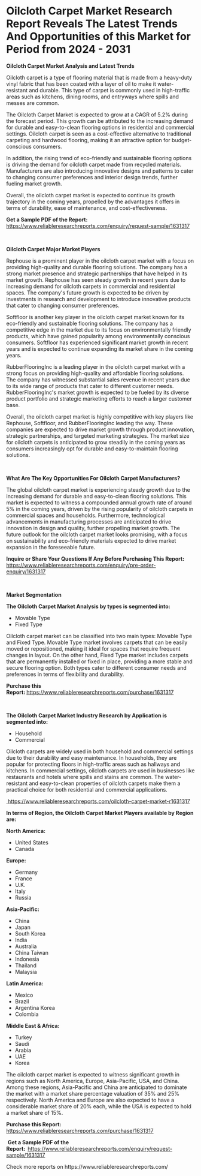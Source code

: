 <p><h1>Oilcloth Carpet Market Research Report Reveals The Latest Trends And Opportunities of this Market for Period from 2024 - 2031</h1></p><p><strong>Oilcloth Carpet Market Analysis and Latest Trends</strong></p>
<p><p>Oilcloth carpet is a type of flooring material that is made from a heavy-duty vinyl fabric that has been coated with a layer of oil to make it water-resistant and durable. This type of carpet is commonly used in high-traffic areas such as kitchens, dining rooms, and entryways where spills and messes are common.</p><p>The Oilcloth Carpet Market is expected to grow at a CAGR of 5.2% during the forecast period. This growth can be attributed to the increasing demand for durable and easy-to-clean flooring options in residential and commercial settings. Oilcloth carpet is seen as a cost-effective alternative to traditional carpeting and hardwood flooring, making it an attractive option for budget-conscious consumers.</p><p>In addition, the rising trend of eco-friendly and sustainable flooring options is driving the demand for oilcloth carpet made from recycled materials. Manufacturers are also introducing innovative designs and patterns to cater to changing consumer preferences and interior design trends, further fueling market growth.</p><p>Overall, the oilcloth carpet market is expected to continue its growth trajectory in the coming years, propelled by the advantages it offers in terms of durability, ease of maintenance, and cost-effectiveness.</p></p>
<p><strong>Get a Sample PDF of the Report:&nbsp;</strong> <a href="https://www.reliableresearchreports.com/enquiry/request-sample/1631317">https://www.reliableresearchreports.com/enquiry/request-sample/1631317</a></p>
<p>&nbsp;</p>
<p><strong>Oilcloth Carpet Major Market Players</strong></p>
<p><p>Rephouse is a prominent player in the oilcloth carpet market with a focus on providing high-quality and durable flooring solutions. The company has a strong market presence and strategic partnerships that have helped in its market growth. Rephouse has seen steady growth in recent years due to increasing demand for oilcloth carpets in commercial and residential spaces. The company's future growth is expected to be driven by investments in research and development to introduce innovative products that cater to changing consumer preferences.</p><p>Softfloor is another key player in the oilcloth carpet market known for its eco-friendly and sustainable flooring solutions. The company has a competitive edge in the market due to its focus on environmentally friendly products, which have gained popularity among environmentally conscious consumers. Softfloor has experienced significant market growth in recent years and is expected to continue expanding its market share in the coming years.</p><p>RubberFlooringInc is a leading player in the oilcloth carpet market with a strong focus on providing high-quality and affordable flooring solutions. The company has witnessed substantial sales revenue in recent years due to its wide range of products that cater to different customer needs. RubberFlooringInc's market growth is expected to be fueled by its diverse product portfolio and strategic marketing efforts to reach a larger customer base.</p><p>Overall, the oilcloth carpet market is highly competitive with key players like Rephouse, Softfloor, and RubberFlooringInc leading the way. These companies are expected to drive market growth through product innovation, strategic partnerships, and targeted marketing strategies. The market size for oilcloth carpets is anticipated to grow steadily in the coming years as consumers increasingly opt for durable and easy-to-maintain flooring solutions.</p></p>
<p>&nbsp;</p>
<p><strong>What Are The Key Opportunities For Oilcloth Carpet Manufacturers?</strong></p>
<p><p>The global oilcloth carpet market is experiencing steady growth due to the increasing demand for durable and easy-to-clean flooring solutions. This market is expected to witness a compounded annual growth rate of around 5% in the coming years, driven by the rising popularity of oilcloth carpets in commercial spaces and households. Furthermore, technological advancements in manufacturing processes are anticipated to drive innovation in design and quality, further propelling market growth. The future outlook for the oilcloth carpet market looks promising, with a focus on sustainability and eco-friendly materials expected to drive market expansion in the foreseeable future.</p></p>
<p><strong>Inquire or Share Your Questions If Any Before Purchasing This Report:</strong> <a href="https://www.reliableresearchreports.com/enquiry/pre-order-enquiry/1631317">https://www.reliableresearchreports.com/enquiry/pre-order-enquiry/1631317</a></p>
<p>&nbsp;</p>
<p><strong>Market Segmentation</strong></p>
<p><strong>The Oilcloth Carpet Market Analysis by types is segmented into:</strong></p>
<p><ul><li>Movable Type</li><li>Fixed Type</li></ul></p>
<p><p>Oilcloth carpet market can be classified into two main types: Movable Type and Fixed Type. Movable Type market involves carpets that can be easily moved or repositioned, making it ideal for spaces that require frequent changes in layout. On the other hand, Fixed Type market includes carpets that are permanently installed or fixed in place, providing a more stable and secure flooring option. Both types cater to different consumer needs and preferences in terms of flexibility and durability.</p></p>
<p><strong>Purchase this Report:&nbsp;</strong><a href="https://www.reliableresearchreports.com/purchase/1631317">https://www.reliableresearchreports.com/purchase/1631317</a></p>
<p>&nbsp;</p>
<p><strong>The Oilcloth Carpet Market Industry Research by Application is segmented into:</strong></p>
<p><ul><li>Household</li><li>Commercial</li></ul></p>
<p><p>Oilcloth carpets are widely used in both household and commercial settings due to their durability and easy maintenance. In households, they are popular for protecting floors in high-traffic areas such as hallways and kitchens. In commercial settings, oilcloth carpets are used in businesses like restaurants and hotels where spills and stains are common. The water-resistant and easy-to-clean properties of oilcloth carpets make them a practical choice for both residential and commercial applications.</p></p>
<p><a href="https://www.reliableresearchreports.com/oilcloth-carpet-market-r1631317">&nbsp;https://www.reliableresearchreports.com/oilcloth-carpet-market-r1631317</a></p>
<p><strong>In terms of Region, the Oilcloth Carpet Market Players available by Region are:</strong></p>
<p>
    <p> <strong> North America: </strong>
        <ul>
            <li>United States</li>
            <li>Canada</li>
        </ul>
        </p> 
    <p> <strong> Europe: </strong>
        <ul>
            <li>Germany</li>
            <li>France</li>
            <li>U.K.</li>
            <li>Italy</li>
            <li>Russia</li>
        </ul>
        </p> 
    <p> <strong> Asia-Pacific: </strong>
        <ul>
            <li>China</li>
            <li>Japan</li>
            <li>South Korea</li>
            <li>India</li>
            <li>Australia</li>
            <li>China Taiwan</li>
            <li>Indonesia</li>
            <li>Thailand</li>
            <li>Malaysia</li>
        </ul>
        </p> 
    <p> <strong> Latin America: </strong>
        <ul>
            <li>Mexico</li>
            <li>Brazil</li>
            <li>Argentina Korea</li>
            <li>Colombia</li>
        </ul>
        </p> 
    <p> <strong> Middle East & Africa: </strong>
        <ul>
            <li>Turkey</li>
            <li>Saudi</li>
            <li>Arabia</li>
            <li>UAE</li>
            <li>Korea</li>
        </ul>
    </p>
    </p>
<p><p>The oilcloth carpet market is expected to witness significant growth in regions such as North America, Europe, Asia-Pacific, USA, and China. Among these regions, Asia-Pacific and China are anticipated to dominate the market with a market share percentage valuation of 35% and 25% respectively. North America and Europe are also expected to have a considerable market share of 20% each, while the USA is expected to hold a market share of 15%.</p></p>
<p><strong>Purchase this Report: </strong><a href="https://www.reliableresearchreports.com/purchase/1631317">https://www.reliableresearchreports.com/purchase/1631317</a></p>
<p>&nbsp;<strong>Get a Sample PDF of the Report:&nbsp;&nbsp;</strong><a href="https://www.reliableresearchreports.com/enquiry/request-sample/1631317">https://www.reliableresearchreports.com/enquiry/request-sample/1631317</a></p>
<p><strong></strong></p>
<p>Check more reports on https://www.reliableresearchreports.com/</p>